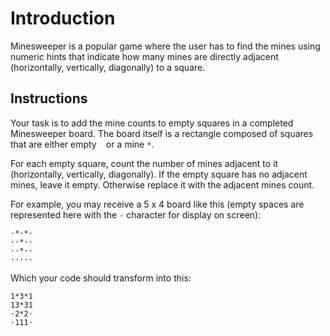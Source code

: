 # Introduction

Minesweeper is a popular game where the user has to find the mines using numeric hints that indicate how many mines are directly adjacent (horizontally, vertically, diagonally) to a square.

## Instructions

Your task is to add the mine counts to empty squares in a completed Minesweeper board. The board itself is a rectangle composed of squares that are either empty ` ` or a mine `*`.

For each empty square, count the number of mines adjacent to it (horizontally, vertically, diagonally). If the empty square has no adjacent mines, leave it empty. Otherwise replace it with the adjacent mines count.

For example, you may receive a 5 x 4 board like this (empty spaces are represented here with the `·` character for display on screen):

```
·*·*·
··*··
··*··
·····
```

Which your code should transform into this:

```
1*3*1
13*31
·2*2·
·111·
```
